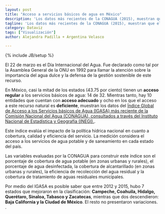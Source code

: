 ```yaml
---
layout: post
title: "Acceso a servicios básicos de agua en México"
description: 'Los datos más recientes de la CONAGUA (2015), muestran que el acceso al agua es regular en 14 estados de la República Mexicana, mientras que en 10 es adecuado y en ocho, deficiente.'
tagline: 'Los datos más recientes de la CONAGUA (2015), muestran que el acceso al agua es regular en 14 estados de la República Mexicana, mientras que en 10 es adecuado y en ocho, deficiente.'
category: Dataviz
tags: ["Visualización"]
author: Alejandra Padilla + Argentina Velasco

---
```

{% include JB/setup %}

El 22 de marzo es el Día Internacional del Agua. Fue declarado como tal por la Asamblea General de la ONU en 1992 para llamar la atención sobre la importancia del agua dulce y la defensa de la gestión sostenible de este recurso. 

En México, casi la mitad de los estados (43.75 por ciento) tienen un **acceso regular** a los servicios básicos de agua: 14 de 32. Mientras tanto, hay 10 entidades que cuentan con **acceso adecuado** y ocho en los que el acceso a este recurso natural es **deficiente**, muestran los datos del [Índice Global de Acceso a los Servicios básicos de Agua (IGASA) más reciente de la Comisión Nacional del Agua (CONAGUA), consultados a través del Instituto Nacional de Estadística y Geografía (INEGI).](http://www3.inegi.org.mx/sistemas/cni/escenario.aspx?idOrden=1.2&ind=6200034541&gen=1722&d=n).

Este índice evalúa el impacto de la política hídrica nacional en cuanto a cobertura, calidad y eficiencia del servicio. La medición considera el acceso a los servicios de agua potable y de saneamiento en cada estado del país. 

Las variables evaluadas por la CONAGUA para construir este índice son el porcentaje de cobertura de agua potable (en zonas urbanas y rurales), el porcentaje de agua desinfectada, la cobertura de alcantarillado (en zonas urbanas y rurales), la eficiencia de recolección del agua residual y la cobertura de tratamiento de aguas residuales municipales. 

Por medio del IGASA es posible saber que entre 2012 y 2015, hubo 7 estados que mejoraron en la clasificación: **Campeche, Coahuila, Hidalgo, Querétaro, Sinaloa, Tabasco y Zacatecas**, mientras que dos descendieron: **Baja California y la Ciudad de México**. El resto no presentaron variaciones. .


